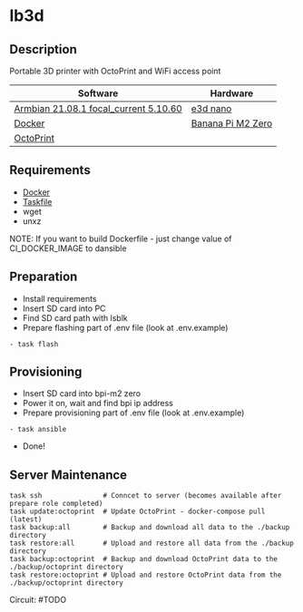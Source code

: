 # lb3d

Description
---
Portable 3D printer with OctoPrint and WiFi access point 

| Software | Hardware |
|----------|----------|
| [Armbian 21.08.1 focal_current 5.10.60](https://imola.armbian.com/archive/bananapim2zero/archive/) | [e3d nano](https://www.easythreed.com/en/h-col-1203.html) |
| [Docker](https://www.docker.com/) | [Banana Pi M2 Zero](https://wiki.banana-pi.org/Banana_Pi_BPI-M2_ZERO) |
| [OctoPrint](https://octoprint.org) ||

Requirements
---
- [Docker](https://docs.docker.com/get-docker)
- [Taskfile](https://taskfile.dev/installation)
- wget
- unxz

NOTE: If you want to build Dockerfile - just change value of CI_DOCKER_IMAGE to dansible

Preparation
---
- Install requirements
- Insert SD card into PC
- Find SD card path with lsblk
- Prepare flashing part of .env file (look at .env.example)
```
- task flash 
```
Provisioning
---
- Insert SD card into bpi-m2 zero
- Power it on, wait and find bpi ip address
- Prepare provisioning part of .env file (look at .env.example)
```
- task ansible
```
- Done!

Server Maintenance
---
```
task ssh               # Conncet to server (becomes available after prepare role completed)
task update:octoprint  # Update OctoPrint - docker-compose pull (latest)
task backup:all        # Backup and download all data to the ./backup directory
task restore:all       # Upload and restore all data from the ./backup directory
task backup:octoprint  # Backup and download OctoPrint data to the ./backup/octoprint directory
task restore:octoprint # Upload and restore OctoPrint data from the ./backup/octoprint directory
```

Circuit:
#TODO
